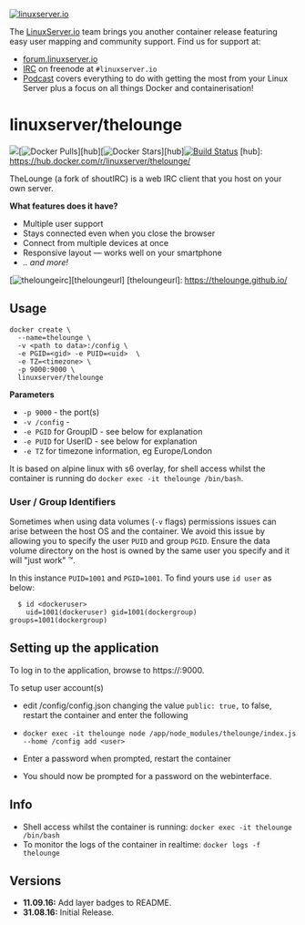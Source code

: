 [linuxserverurl]: https://linuxserver.io
[forumurl]: https://forum.linuxserver.io
[ircurl]: https://www.linuxserver.io/index.php/irc/
[podcasturl]: https://www.linuxserver.io/index.php/category/podcast/

[![linuxserver.io](https://raw.githubusercontent.com/linuxserver/docker-templates/master/linuxserver.io/img/linuxserver_medium.png)][linuxserverurl]

The [LinuxServer.io][linuxserverurl] team brings you another container release featuring easy user mapping and community support. Find us for support at:
* [forum.linuxserver.io][forumurl]
* [IRC][ircurl] on freenode at `#linuxserver.io`
* [Podcast][podcasturl] covers everything to do with getting the most from your Linux Server plus a focus on all things Docker and containerisation!

# linuxserver/thelounge
[![](https://images.microbadger.com/badges/image/linuxserver/thelounge.svg)](http://microbadger.com/images/linuxserver/thelounge "Get your own image badge on microbadger.com")[![Docker Pulls](https://img.shields.io/docker/pulls/linuxserver/thelounge.svg)][hub][![Docker Stars](https://img.shields.io/docker/stars/linuxserver/thelounge.svg)][hub][![Build Status](http://jenkins.linuxserver.io:8080/buildStatus/icon?job=Dockers/LinuxServer.io/linuxserver-thelounge)](http://jenkins.linuxserver.io:8080/job/Dockers/job/LinuxServer.io/job/linuxserver-thelounge/)
[hub]: https://hub.docker.com/r/linuxserver/thelounge/

TheLounge (a fork of shoutIRC) is a web IRC client that you host on your own server.

__What features does it have?__  
- Multiple user support
- Stays connected even when you close the browser
- Connect from multiple devices at once
- Responsive layout — works well on your smartphone
- _.. and more!_

[![theloungeirc](https://raw.githubusercontent.com/linuxserver/community-templates/master/lsiocommunity/img/shout-icon.png)][theloungeurl]
[theloungeurl]: https://thelounge.github.io/

## Usage

```
docker create \
  --name=thelounge \
  -v <path to data>:/config \
  -e PGID=<gid> -e PUID=<uid>  \
  -e TZ=<timezone> \
  -p 9000:9000 \
  linuxserver/thelounge
```

**Parameters**

* `-p 9000` - the port(s)
* `-v /config` -
* `-e PGID` for GroupID - see below for explanation
* `-e PUID` for UserID - see below for explanation
* `-e TZ` for timezone information, eg Europe/London

It is based on alpine linux with s6 overlay, for shell access whilst the container is running do `docker exec -it thelounge /bin/bash`.

### User / Group Identifiers

Sometimes when using data volumes (`-v` flags) permissions issues can arise between the host OS and the container. We avoid this issue by allowing you to specify the user `PUID` and group `PGID`. Ensure the data volume directory on the host is owned by the same user you specify and it will "just work" ™.

In this instance `PUID=1001` and `PGID=1001`. To find yours use `id user` as below:

```
  $ id <dockeruser>
    uid=1001(dockeruser) gid=1001(dockergroup) groups=1001(dockergroup)
```

## Setting up the application

To log in to the application, browse to https://<hostip>:9000.

To setup user account(s)

+ edit /config/config.json changing the value `public: true,` to false, restart the container and enter the following

+ `docker exec -it thelounge node /app/node_modules/thelounge/index.js --home /config add <user>`

+ Enter a password when prompted, restart the container 

+ You should now be prompted for a password on the webinterface.


 
## Info

* Shell access whilst the container is running: `docker exec -it thelounge /bin/bash`
* To monitor the logs of the container in realtime: `docker logs -f thelounge`

## Versions

+ **11.09.16:** Add layer badges to README.
+ **31.08.16:** Initial Release.
